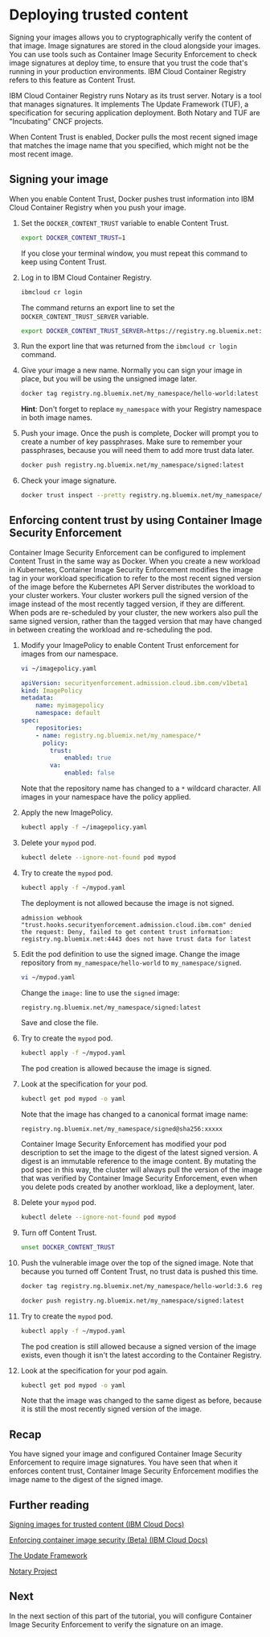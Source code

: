 # Deploying trusted content

Signing your images allows you to cryptographically verify the content of that image. Image signatures are stored in the cloud alongside your images. You can use tools such as Container Image Security Enforcement to check image signatures at deploy time, to ensure that you trust the code that's running in your production environments. IBM Cloud Container Registry refers to this feature as Content Trust.

IBM Cloud Container Registry runs Notary as its trust server. Notary is a tool that manages signatures. It implements The Update Framework (TUF), a specification for securing application deployment. Both Notary and TUF are "Incubating" CNCF projects.

When Content Trust is enabled, Docker pulls the most recent signed image that matches the image name that you specified, which might not be the most recent image.

## Signing your image

When you enable Content Trust, Docker pushes trust information into IBM Cloud Container Registry when you push your image.

1. Set the `DOCKER_CONTENT_TRUST` variable to enable Content Trust.

    ```bash
    export DOCKER_CONTENT_TRUST=1
    ```

    If you close your terminal window, you must repeat this command to keep using Content Trust.

2. Log in to IBM Cloud Container Registry.

    ```bash
    ibmcloud cr login
    ```

    The command returns an export line to set the `DOCKER_CONTENT_TRUST_SERVER` variable.

    ```bash
    export DOCKER_CONTENT_TRUST_SERVER=https://registry.ng.bluemix.net:4443
    ```

3. Run the export line that was returned from the `ibmcloud cr login` command.

4. Give your image a new name. Normally you can sign your image in place, but you will be using the unsigned image later.

    ```bash
    docker tag registry.ng.bluemix.net/my_namespace/hello-world:latest registry.ng.bluemix.net/my_namespace/signed:latest
    ```

    **Hint**: Don't forget to replace `my_namespace` with your Registry namespace in both image names.

5. Push your image. Once the push is complete, Docker will prompt you to create a number of key passphrases. Make sure to remember your passphrases, because you will need them to add more trust data later.

    ```bash
    docker push registry.ng.bluemix.net/my_namespace/signed:latest
    ```

6. Check your image signature.

    ```bash
    docker trust inspect --pretty registry.ng.bluemix.net/my_namespace/signed:latest
    ```

## Enforcing content trust by using Container Image Security Enforcement

Container Image Security Enforcement can be configured to implement Content Trust in the same way as Docker. When you create a new workload in Kubernetes, Container Image Security Enforcement modifies the image tag in your workload specification to refer to the most recent signed version of the image before the Kubernetes API Server distributes the workload to your cluster workers. Your cluster workers pull the signed version of the image instead of the most recently tagged version, if they are different. When pods are re-scheduled by your cluster, the new workers also pull the same signed version, rather than the tagged version that may have changed in between creating the workload and re-scheduling the pod.

1. Modify your ImagePolicy to enable Content Trust enforcement for images from our namespace.

    ```bash
    vi ~/imagepolicy.yaml
    ```

    ```yaml
    apiVersion: securityenforcement.admission.cloud.ibm.com/v1beta1
    kind: ImagePolicy
    metadata:
        name: myimagepolicy
        namespace: default
    spec:
        repositories:
        - name: registry.ng.bluemix.net/my_namespace/*
          policy:
            trust:
                enabled: true
            va:
                enabled: false
    ```

    Note that the repository name has changed to a `*` wildcard character. All images in your namespace have the policy applied.

2. Apply the new ImagePolicy.

    ```bash
    kubectl apply -f ~/imagepolicy.yaml
    ```

3. Delete your `mypod` pod.

    ```bash
    kubectl delete --ignore-not-found pod mypod
    ```

4. Try to create the `mypod` pod.

    ```bash
    kubectl apply -f ~/mypod.yaml
    ```

    The deployment is not allowed because the image is not signed.

    `admission webhook "trust.hooks.securityenforcement.admission.cloud.ibm.com" denied the request: Deny, failed to get content trust information: registry.ng.bluemix.net:4443 does not have trust data for latest`

5. Edit the pod definition to use the signed image. Change the image repository from `my_namespace/hello-world` to `my_namespace/signed`.

    ```bash
    vi ~/mypod.yaml
    ```

    Change the `image:` line to use the `signed` image:

    ```bash
    registry.ng.bluemix.net/my_namespace/signed:latest
    ```

    Save and close the file.

6. Try to create the `mypod` pod.

    ```bash
    kubectl apply -f ~/mypod.yaml
    ```

    The pod creation is allowed because the image is signed.

7. Look at the specification for your pod.

    ```bash
    kubectl get pod mypod -o yaml
    ```

    Note that the image has changed to a canonical format image name:

    `registry.ng.bluemix.net/my_namespace/signed@sha256:xxxxx`

    Container Image Security Enforcement has modified your pod description to set the image to the digest of the latest signed version. A digest is an immutable reference to the image content. By mutating the pod spec in this way, the cluster will always pull the version of the image that was verified by Container Image Security Enforcement, even when you delete pods created by another workload, like a deployment, later.

8. Delete your `mypod` pod.

    ```bash
    kubectl delete --ignore-not-found pod mypod
    ```

9. Turn off Content Trust.

    ```bash
    unset DOCKER_CONTENT_TRUST
    ```

10. Push the vulnerable image over the top of the signed image. Note that because you turned off Content Trust, no trust data is pushed this time.

    ```bash
    docker tag registry.ng.bluemix.net/my_namespace/hello-world:3.6 registry.ng.bluemix.net/my_namespace/signed:latest
    ```

    ```bash
    docker push registry.ng.bluemix.net/my_namespace/signed:latest
    ```

11. Try to create the `mypod` pod.

    ```bash
    kubectl apply -f ~/mypod.yaml
    ```

    The pod creation is still allowed because a signed version of the image exists, even though it isn't the latest according to the Container Registry.

12. Look at the specification for your pod again.

    ```bash
    kubectl get pod mypod -o yaml
    ```

    Note that the image was changed to the same digest as before, because it is still the most recently signed version of the image.

## Recap

You have signed your image and configured Container Image Security Enforcement to require image signatures. You have seen that when it enforces content trust, Container Image Security Enforcement modifies the image name to the digest of the signed image.

## Further reading

[Signing images for trusted content (IBM Cloud Docs)](https://console.bluemix.net/docs/services/Registry/registry_trusted_content.html#registry_trustedcontent)

[Enforcing container image security (Beta) (IBM Cloud Docs)](https://console.bluemix.net/docs/services/Registry/registry_security_enforce.html#security_enforce)

[The Update Framework](https://theupdateframework.github.io/)

[Notary Project](https://github.com/theupdateframework/notary)

## Next

In the next section of this part of the tutorial, you will configure Container Image Security Enforcement to verify the signature on an image.
